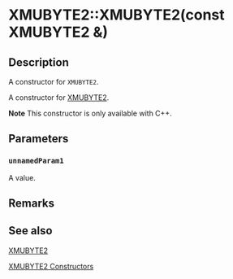 # XMUBYTE2::XMUBYTE2(const XMUBYTE2 &)

## Description

A constructor for `XMUBYTE2`.

A constructor for [XMUBYTE2](https://learn.microsoft.com/windows/desktop/api/directxpackedvector/ns-directxpackedvector-xmubyte2).

**Note** This constructor is only available with C++.

## Parameters

### `unnamedParam1`

A value.

## Remarks

## See also

[XMUBYTE2](https://learn.microsoft.com/windows/desktop/api/directxpackedvector/ns-directxpackedvector-xmubyte2)

[XMUBYTE2 Constructors](https://learn.microsoft.com/windows/desktop/dxmath/xmubyte2-ctor)